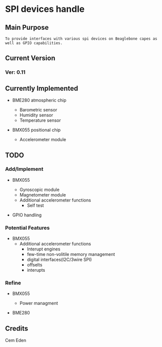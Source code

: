 # SPI devices handle

## Main Purpose
	To provide interfaces with various spi devices on Beaglebone capes as well as GPIO capabilities.

## Current Version
### Ver: 0.11

## Currently Implemented

* BME280 atmospheric chip
  - Barometric sensor
  - Humidity sensor
  - Temperature sensor

* BMX055 positional chip
  - Accelerometer module

## TODO
### Add/Implement

* BMX055
  - Gyroscopic module
  - Magnetometer module
  - Additional accelerometer functions
    - Self test

* GPIO handling

### Potential Features

* BMX055
  - Additional accelerometer functions
    - Interupt engines
    - few-time non-volitile memory management
    - digital interfaces(I2C/3wire SPI)
    - offselts
    - interupts

### Refine

* BMX055
  - Power managment


* BME280

## Credits
Cem Eden

